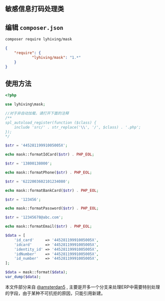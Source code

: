敏感信息打码处理类
-----------

## 编辑 `composer.json`

```bash
composer require lyhiving/mask
```

```json
{
    "require": {
            "lyhiving/mask": "1.*"
    }
}
```

## 使用方法
```php
<?php

use lyhiving\mask;

//对于非自动加载，请打开下面的注释
/**
spl_autoload_register(function ($class) {
    include 'src/' . str_replace('\\', '/', $class) . '.php';
});
*/

$str = '44528119991005005X';

echo mask::formatIdCard($str) . PHP_EOL;

$str = '13800138000';

echo mask::formatPhone($str) . PHP_EOL;

$str = '6222003602101234080';

echo mask::formatBankCard($str) . PHP_EOL;

$str = '123456';

echo mask::formatPassword($str) . PHP_EOL;

$str = '12345678@abc.com';

echo mask::formatEmail($str) . PHP_EOL;

$data = [
    'id_card'     => '44528119991005005X',
    'idcard'      => '44528119991005005X',
    'identity_id' => '44528119991005005X',
    'idNumber'    => '44528119991005005X',
    'id_number'   => '44528119991005005X',
];

$data = mask::format($data);
var_dump($data);
```

本文件部分来自 [@amsterdan5](https://github.com/amsterdan5/mask) , 主要是开多一个分支来处理ERP中需要特别处理的字段，由于某种不可抗拒的原因，只能引用新建。